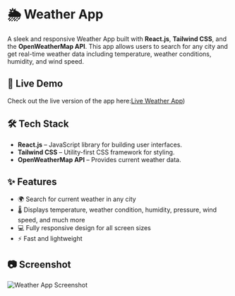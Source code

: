 # 🌦️ Weather App

A sleek and responsive Weather App built with **React.js**, **Tailwind CSS**, and the **OpenWeatherMap API**. This app allows users to search for any city and get real-time weather data including temperature, weather conditions, humidity, and wind speed.

## 🚀 Live Demo

Check out the live version of the app here:[Live Weather App](https://anuroop-i.github.io/weather-app/))

## 🛠️ Tech Stack

- **React.js** – JavaScript library for building user interfaces.
- **Tailwind CSS** – Utility-first CSS framework for styling.
- **OpenWeatherMap API** – Provides current weather data.

## ✨ Features

- 🌍 Search for current weather in any city
- 🌡️ Displays temperature, weather condition, humidity, pressure, wind speed, and much more
- 💻 Fully responsive design for all screen sizes
- ⚡ Fast and lightweight

## 📷 Screenshot

![Weather App Screenshot](https://imgur.com/a/YXF28gJ)

